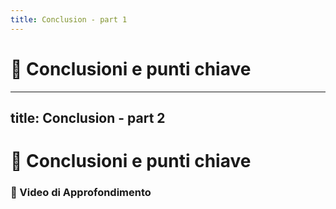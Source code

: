 ```yaml
---
title: Conclusion - part 1
---
```


# 🔑 Conclusioni e punti chiave

<Footer />

---
title: Conclusion - part 2
---

# 🔑 Conclusioni e punti chiave

<div class="mt-6">
  <h3 class="text-lg font-semibold text-gray-800 dark:text-white">🎥 Video di Approfondimento</h3>
  <div class="grid grid-cols-2 gap-4 items-center justify-items-center mt-12">
    <Youtube id="WXuK6gekU1Y" class="w-full aspect-video rounded-lg shadow-md" />
    <Youtube id="z2g3dRZP3yI" class="w-full aspect-video rounded-lg shadow-md" />
  </div>
</div>

<Footer />
